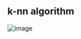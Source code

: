 k-nn algorithm
--

![image](https://miro.medium.com/v2/resize:fit:960/1*h2WdqGZD6WsNcUdwZDqsFA.gif)
